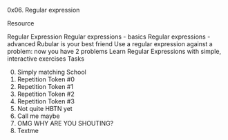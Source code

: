 0x06. Regular expression

Resource

Regular Expression
Regular expressions - basics
Regular expressions - advanced
Rubular is your best friend
Use a regular expression against a problem: now you have 2 problems
Learn Regular Expressions with simple, interactive exercises
Tasks

0. Simply matching School
1. Repetition Token #0
2. Repetition Token #1
3. Repetition Token #2
4. Repetition Token #3
5. Not quite HBTN yet
6. Call me maybe
7. OMG WHY ARE YOU SHOUTING?
8. Textme
